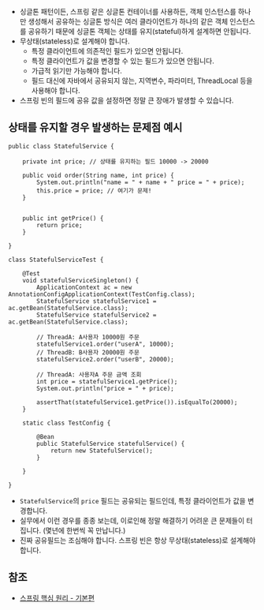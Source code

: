 * 싱글톤 패턴이든, 스프링 같은 싱글톤 컨테이너를 사용하든, 객체 인스턴스를 하나만 생성해서 공유하는 싱글톤 방식은 여러 클라이언트가 하나의 같은 객체 인스턴스를 공유하기 때문에 싱글톤 객체는 상태를 유지(stateful)하게 설계하면 안됩니다.
* 무상태(stateless)로 설계해야 합니다.
  * 특정 클라이언트에 의존적인 필드가 있으면 안됩니다.
  * 특정 클라이언트가 값을 변경할 수 있는 필드가 있으면 안됩니다.
  * 가급적 읽기만 가능해야 합니다.
  * 필드 대신에 자바에서 공유되지 않는, 지역변수, 파라미터, ThreadLocal 등을 사용해야 합니다.
* 스프링 빈의 필드에 공유 값을 설정하면 정말 큰 장애가 발생할 수 있습니다.

## 상태를 유지할 경우 발생하는 문제점 예시
```
public class StatefulService {

    private int price; // 상태를 유지하는 필드 10000 -> 20000

    public void order(String name, int price) {
        System.out.println("name = " + name + " price = " + price);
        this.price = price; // 여기가 문제!
    }


    public int getPrice() {
        return price;
    }

}
```
```
class StatefulServiceTest {

    @Test
    void statefulServiceSingleton() {
        ApplicationContext ac = new AnnotationConfigApplicationContext(TestConfig.class);
        StatefulService statefulService1 = ac.getBean(StatefulService.class);
        StatefulService statefulService2 = ac.getBean(StatefulService.class);
        
        // ThreadA: A사용자 10000원 주문
        statefulService1.order("userA", 10000);
        // ThreadB: B사용자 20000원 주문
        statefulService2.order("userB", 20000);

        // ThreadA: 사용자A 주문 금액 조회
        int price = statefulService1.getPrice();
        System.out.println("price = " + price);

        assertThat(statefulService1.getPrice()).isEqualTo(20000);
    }

    static class TestConfig {

        @Bean
        public StatefulService statefulService() {
            return new StatefulService();
        }

    }

}
```
* ```StatefulService```의 ```price``` 필드는 공유되는 필드인데, 특정 클라이언트가 값을 변경합니다.
* 실무에서 이런 경우를 종종 보는데, 이로인해 정말 해결하기 어려운 큰 문제들이 터집니다. (몇년에 한번씩 꼭 만납니다.)
* 진짜 공유필드는 조심해야 합니다. 스프링 빈은 항상 무상태(stateless)로 설계해야 합니다.

## 참조
* [스프링 핵심 원리 - 기본편](https://www.inflearn.com/course/%EC%8A%A4%ED%94%84%EB%A7%81-%ED%95%B5%EC%8B%AC-%EC%9B%90%EB%A6%AC-%EA%B8%B0%EB%B3%B8%ED%8E%B8/dashboard)